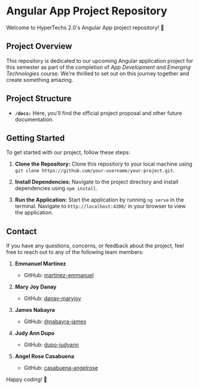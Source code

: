 
# Angular App Project Repository

Welcome to HyperTechs 2.0's Angular App project repository! 🚀

## Project Overview
This repository is dedicated to our upcoming Angular application project for this semester as part of the completion of *App Development and Emerging Technologies* course. We're thrilled to set out on this journey together and create something amazing.

## Project Structure
-  **`/docs:`** Here, you'll find the official project proposal and other future documentation.


## Getting Started
To get started with our project, follow these steps:

1. **Clone the Repository:** Clone this repository to your local machine using `git clone https://github.com/your-username/your-project.git`.

2. **Install Dependencies:** Navigate to the project directory and install dependencies using `npm install`.

3. **Run the Application:** Start the application by running `ng serve` in the terminal. Navigate to `http://localhost:4200/` in your browser to view the application.


## Contact

If you have any questions, concerns, or feedback about the project, feel free to reach out to any of the following team members:

1. **Emmanuel Martinez**
   - GitHub: [martinez-emmanuel](https://github.com/martinez-emmanuel)

2. **Mary Joy Danay**
   - GitHub: [danay-maryjoy](https://github.com/danay-maryjoy)

3. **James Nabayra**
   - GitHub: [@nabayra-james](https://github.com/nabayra-james)

4. **Judy Ann Dupo**
   - GitHub: [dupo-judyann](https://github.com/dupo-judyann)

5. **Angel Rose Casabuena**
   - GitHub: [casabuena-angelrose](https://github.com/casabuena-angelrose)


Happy coding! 🎉